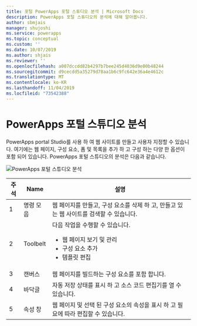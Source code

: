 ```yaml
---
title: 포털 PowerApps 포털 스튜디오 분석 | Microsoft Docs
description: PowerApps 포털 스튜디오의 분석에 대해 알아봅니다.
author: sbmjais
manager: shujoshi
ms.service: powerapps
ms.topic: conceptual
ms.custom: ''
ms.date: 10/07/2019
ms.author: shjais
ms.reviewer: ''
ms.openlocfilehash: a007dccdd82b4297b7bee245d4036d9e00b48244
ms.sourcegitcommit: d9cecdd5a35279d78aa1b6c9fc642e36a4e4612c
ms.translationtype: MT
ms.contentlocale: ko-KR
ms.lasthandoff: 11/04/2019
ms.locfileid: "73542388"
---
```

# <a name="powerapps-portals-studio-anatomy"></a>PowerApps 포털 스튜디오 분석

PowerApps portal Studio를 사용 하 여 웹 사이트를 만들고 사용자 지정할 수 있습니다. 여기에는 웹 페이지, 구성 요소, 폼 및 목록을 추가 하 고 구성 하는 다양 한 옵션이 포함 되어 있습니다. PowerApps 포털 스튜디오의 분석은 다음과 같습니다.

![PowerApps 포털 스튜디오 분석](media/maker-anatomy.png "PowerApps 포털 스튜디오 분석")  

| **주석** | **Name**        | **설명**                                                                              |
|----------------|-----------------|----------------------------------------------------------------------------------------------|
| 1              | 명령 모음     | 웹 페이지를 만들고, 구성 요소를 삭제 하 고, 만들고 있는 웹 사이트를 검색할 수 있습니다.  |
| 2              | Toolbelt        | 다음 작업을 수행할 수 있습니다.<ul><li>웹 페이지 보기 및 관리</li><li>구성 요소 추가</li><li>템플릿 편집</li></ul>  |
| 3              | 캔버스          | 웹 페이지를 빌드하는 구성 요소를 포함 합니다.                                                    |
| 4              | 바닥글          | 자동 저장 상태를 표시 하 고 소스 코드 편집기를 열 수 있습니다.                         |
| 5              | 속성 창 | 웹 페이지 및 선택 된 구성 요소의 속성을 표시 하 고 필요에 따라 편집할 수 있습니다. |

